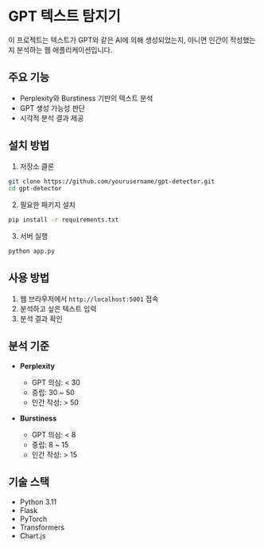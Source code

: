 # GPT 텍스트 탐지기

이 프로젝트는 텍스트가 GPT와 같은 AI에 의해 생성되었는지, 아니면 인간이 작성했는지 분석하는 웹 애플리케이션입니다.

## 주요 기능

- Perplexity와 Burstiness 기반의 텍스트 분석
- GPT 생성 가능성 판단
- 시각적 분석 결과 제공

## 설치 방법

1. 저장소 클론
```bash
git clone https://github.com/yourusername/gpt-detector.git
cd gpt-detector
```

2. 필요한 패키지 설치
```bash
pip install -r requirements.txt
```

3. 서버 실행
```bash
python app.py
```

## 사용 방법

1. 웹 브라우저에서 `http://localhost:5001` 접속
2. 분석하고 싶은 텍스트 입력
3. 분석 결과 확인

## 분석 기준

- **Perplexity**
  - GPT 의심: < 30
  - 중립: 30 ~ 50
  - 인간 작성: > 50

- **Burstiness**
  - GPT 의심: < 8
  - 중립: 8 ~ 15
  - 인간 작성: > 15

## 기술 스택

- Python 3.11
- Flask
- PyTorch
- Transformers
- Chart.js 
